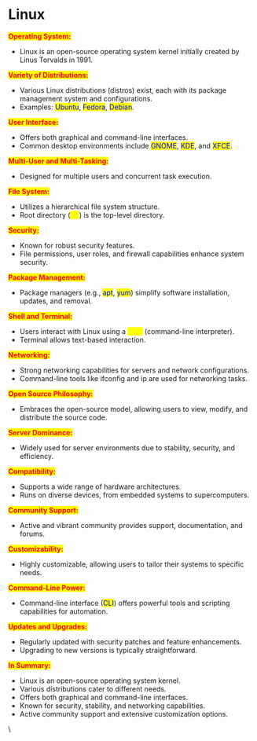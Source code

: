 # Linux

<mark style="color:red;">**Operating System:**</mark>

* Linux is an open-source operating system kernel initially created by Linus Torvalds in 1991.

<mark style="color:red;">**Variety of Distributions:**</mark>

* Various Linux distributions (distros) exist, each with its package management system and configurations.
* Examples: <mark style="color:blue;">Ubuntu</mark>, <mark style="color:blue;">Fedora</mark>, <mark style="color:blue;">Debian</mark>.

<mark style="color:red;">**User Interface:**</mark>

* Offers both graphical and command-line interfaces.
* Common desktop environments include <mark style="color:blue;">GNOME</mark>, <mark style="color:blue;">KDE</mark>, and <mark style="color:blue;">XFCE</mark>.

<mark style="color:red;">**Multi-User and Multi-Tasking:**</mark>

* Designed for multiple users and concurrent task execution.

<mark style="color:red;">**File System:**</mark>

* Utilizes a hierarchical file system structure.
* Root directory (<mark style="color:yellow;">"/"</mark>) is the top-level directory.

<mark style="color:red;">**Security:**</mark>

* Known for robust security features.
* File permissions, user roles, and firewall capabilities enhance system security.

<mark style="color:red;">**Package Management:**</mark>

* Package managers (e.g., <mark style="color:blue;">apt</mark>, <mark style="color:blue;">yum</mark>) simplify software installation, updates, and removal.

<mark style="color:red;">**Shell and Terminal:**</mark>

* Users interact with Linux using a _<mark style="color:yellow;">shell</mark>_ (command-line interpreter).
* Terminal allows text-based interaction.

<mark style="color:red;">**Networking:**</mark>

* Strong networking capabilities for servers and network configurations.
* Command-line tools like ifconfig and ip are used for networking tasks.

<mark style="color:red;">**Open Source Philosophy:**</mark>

* Embraces the open-source model, allowing users to view, modify, and distribute the source code.

<mark style="color:red;">**Server Dominance:**</mark>

* Widely used for server environments due to stability, security, and efficiency.

<mark style="color:red;">**Compatibility:**</mark>

* Supports a wide range of hardware architectures.
* Runs on diverse devices, from embedded systems to supercomputers.

<mark style="color:red;">**Community Support:**</mark>

* Active and vibrant community provides support, documentation, and forums.

<mark style="color:red;">**Customizability:**</mark>

* Highly customizable, allowing users to tailor their systems to specific needs.

<mark style="color:red;">**Command-Line Power:**</mark>

* Command-line interface (<mark style="color:blue;">CLI</mark>) offers powerful tools and scripting capabilities for automation.

<mark style="color:red;">**Updates and Upgrades:**</mark>

* Regularly updated with security patches and feature enhancements.
* Upgrading to new versions is typically straightforward.

<mark style="color:red;">**In Summary:**</mark>

* Linux is an open-source operating system kernel.
* Various distributions cater to different needs.
* Offers both graphical and command-line interfaces.
* Known for security, stability, and networking capabilities.
* Active community support and extensive customization options.

\
